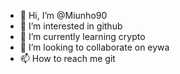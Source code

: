 - 👋 Hi, I’m @Miunho90
- 👀 I’m interested in github
- 🌱 I’m currently learning crypto
- 💞️ I’m looking to collaborate on eywa
- 📫 How to reach me git

<!---
Miunho90/Miunho90 is a ✨ special ✨ repository because its `README.md` (this file) appears on your GitHub profile.
You can click the Preview link to take a look at your changes.
--->
